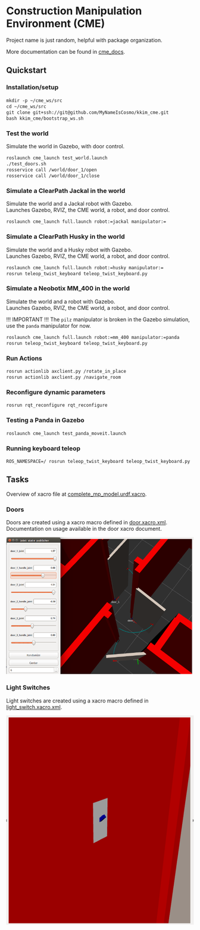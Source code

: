 # Construction Manipulation Environment (CME)
Project name is just random, helpful with package organization.

More documentation can be found in [cme_docs](cme_docs/docs).

## Quickstart
### Installation/setup
```
mkdir -p ~/cme_ws/src
cd ~/cme_ws/src
git clone git+ssh://git@github.com/MyNameIsCosmo/kkim_cme.git
bash kkim_cme/bootstrap_ws.sh
```

### Test the world
Simulate the world in Gazebo, with door control.
```
roslaunch cme_launch test_world.launch
./test_doors.sh
rosservice call /world/door_1/open
rosservice call /world/door_1/close
```

### Simulate a ClearPath Jackal in the world
Simulate the world and a Jackal robot with Gazebo.  
Launches Gazebo, RVIZ, the CME world, a robot, and door control.
```
roslaunch cme_launch full.launch robot:=jackal manipulator:=
```


### Simulate a ClearPath Husky in the world
Simulate the world and a Husky robot with Gazebo.  
Launches Gazebo, RVIZ, the CME world, a robot, and door control.
```
roslaunch cme_launch full.launch robot:=husky manipulator:=
rosrun teleop_twist_keyboard teleop_twist_keyboard.py
```

### Simulate a Neobotix MM_400 in the world
Simulate the world and a robot with Gazebo.  
Launches Gazebo, RVIZ, the CME world, a robot, and door control.

!!! IMPORTANT !!!
The `pilz` manipulator is broken in the Gazebo simulation, use the `panda` manipulator for now.

```
roslaunch cme_launch full.launch robot:=mm_400 manipulator:=panda
rosrun teleop_twist_keyboard teleop_twist_keyboard.py
```

### Run Actions
```
rosrun actionlib axclient.py /rotate_in_place
rosrun actionlib axclient.py /navigate_room
```

### Reconfigure dynamic parameters
```
rosrun rqt_reconfigure rqt_reconfigure
```

### Testing a Panda in Gazebo
```
roslaunch cme_launch test_panda_moveit.launch
```

### Running keyboard teleop
```
ROS_NAMESPACE=/ rosrun teleop_twist_keyboard teleop_twist_keyboard.py
```

## Tasks
Overview of xacro file at [complete_mp_model.urdf.xacro](cme_description/urdf/complete_mp_model.urdf.xacro).

### Doors
Doors are created using a xacro macro defined in [door.xacro.xml](cme_description/urdf/door.xacro.xml).  
Documentation on usage available in the door xacro document.

![](cme_docs/docs/assets/img/door_joint_trail.png)

### Light Switches
Light switches are created using a xacro macro defined in [light_switch.xacro.xml](cme_description/urdf/light_switch.xacro.xml).

![](cme_docs/docs/assets/img/light_switch.png)
